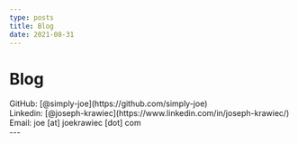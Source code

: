 ```yaml
---
type: posts
title: Blog
date: 2021-08-31
---
```


# Blog

<div>
  GitHub: [@simply-joe](https://github.com/simply-joe)
  <br />
  Linkedin: [@joseph-krawiec](https://www.linkedin.com/in/joseph-krawiec/)
  <br />
  Email: joe [at] joekrawiec [dot] com
</div>
---